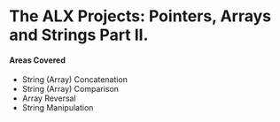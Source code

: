 # The ALX Projects: Pointers, Arrays and Strings Part II.

#### Areas Covered
* String (Array) Concatenation
* String (Array) Comparison
* Array Reversal
* String Manipulation
